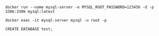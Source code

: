 
`docker run --name mysql-server -e MYSQL_ROOT_PASSWORD=123456 -d -p 3306:3306 mysql:latest`

`docker exec -it mysql-server mysql -u root -p`

`CREATE DATABASE test;`